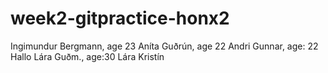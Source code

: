 # week2-gitpractice-honx2
Ingimundur Bergmann, age 23
Aníta Guðrún, age 22
Andri Gunnar, age: 22
Hallo
Lára Guðm., age:30
Lára Kristín
